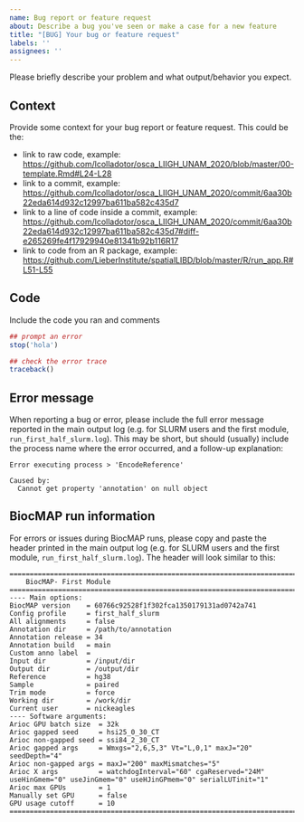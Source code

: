 ```yaml
---
name: Bug report or feature request
about: Describe a bug you've seen or make a case for a new feature
title: "[BUG] Your bug or feature request"
labels: ''
assignees: ''
---
```


Please briefly describe your problem and what output/behavior you expect.

## Context

Provide some context for your bug report or feature request. This could be the:

* link to raw code, example: https://github.com/lcolladotor/osca_LIIGH_UNAM_2020/blob/master/00-template.Rmd#L24-L28
* link to a commit, example: https://github.com/lcolladotor/osca_LIIGH_UNAM_2020/commit/6aa30b22eda614d932c12997ba611ba582c435d7
* link to a line of code inside a commit, example: https://github.com/lcolladotor/osca_LIIGH_UNAM_2020/commit/6aa30b22eda614d932c12997ba611ba582c435d7#diff-e265269fe4f17929940e81341b92b116R17
* link to code from an R package, example: https://github.com/LieberInstitute/spatialLIBD/blob/master/R/run_app.R#L51-L55

## Code

Include the code you ran and comments

```R
## prompt an error
stop('hola')

## check the error trace
traceback()
```

## Error message

When reporting a bug or error, please include the full error message reported in the main output log (e.g. for SLURM users and the first module, `run_first_half_slurm.log`). This may be short, but should (usually) include the process name where the error occurred, and a follow-up explanation:

```
Error executing process > 'EncodeReference'

Caused by:
  Cannot get property 'annotation' on null object
```


## BiocMAP run information

For errors or issues during BiocMAP runs, please copy and paste the header printed in the main output log (e.g. for SLURM users and the first module, `run_first_half_slurm.log`). The header will look similar to this:

```
================================================================================
    BiocMAP- First Module
================================================================================
---- Main options:
BiocMAP version    = 60766c92528f1f302fca1350179131ad0742a741
Config profile     = first_half_slurm
All alignments     = false
Annotation dir     = /path/to/annotation
Annotation release = 34
Annotation build   = main
Custom anno label  = 
Input dir          = /input/dir
Output dir         = /output/dir
Reference          = hg38
Sample	           = paired
Trim mode          = force
Working dir        = /work/dir
Current user	   = nickeagles
---- Software arguments:
Arioc GPU batch size  = 32k
Arioc gapped seed     = hsi25_0_30_CT
Arioc non-gapped seed = ssi84_2_30_CT
Arioc gapped args     = Wmxgs="2,6,5,3" Vt="L,0,1" maxJ="20" seedDepth="4"
Arioc non-gapped args = maxJ="200" maxMismatches="5"
Arioc X args          = watchdogInterval="60" cgaReserved="24M" useHinGmem="0" useJinGmem="0" useHJinGPmem="0" serialLUTinit="1"
Arioc max GPUs        = 1
Manually set GPU      = false
GPU usage cutoff      = 10
================================================================================
```

